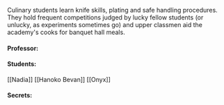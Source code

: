 Culinary students learn knife skills, plating and safe handling procedures. They hold frequent competitions judged by lucky fellow students (or unlucky, as experiments sometimes go) and upper classmen aid the academy's cooks for banquet hall meals.

#### Professor:

#### Students:
[[Nadia]]
[[Hanoko Bevan]]
[[Onyx]]
#### Secrets:

